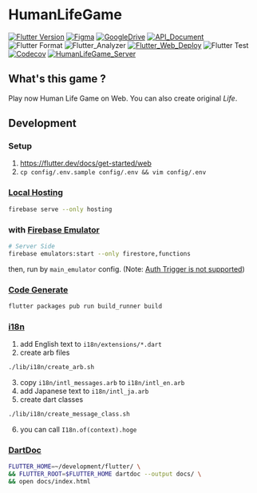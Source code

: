 # HumanLifeGame

[![Flutter Version](https://img.shields.io/badge/Flutter-beta-64B5F6.svg?logo=flutter)](https://github.com/flutter/flutter/wiki/Flutter-build-release-channels)
[![Figma](https://img.shields.io/badge/Figma-grey.svg?logo=figma)](https://www.figma.com/file/nXa9iPmXYOHOA77GvjBLdj/HumanLifeGame)
[![GoogleDrive](https://img.shields.io/badge/GoogleDrive-grey.svg?logo=google%20drive)](https://drive.google.com/drive/u/0/folders/1yxBm-ArcEtR_Tfe949nEzk5b6jnjjFV7)
[![API_Document](https://img.shields.io/badge/API_Document-025697.svg?logo=dart)](https://sensuikan1973.github.io/HumanLifeGame/)  
![Flutter Format](https://github.com/sensuikan1973/HumanLifeGame/workflows/Flutter_Format/badge.svg)
![Flutter_Analyzer](https://github.com/sensuikan1973/HumanLifeGame/workflows/Flutter_Analyzer/badge.svg)
[![Flutter_Web_Deploy](https://github.com/sensuikan1973/HumanLifeGame/workflows/Flutter_Web_Deploy/badge.svg)](https://human-life-game-dev.web.app/)
![Flutter Test](https://github.com/sensuikan1973/HumanLifeGame/workflows/Flutter_Test/badge.svg)  
[![Codecov](https://codecov.io/gh/sensuikan1973/HumanLifeGame/branch/master/graph/badge.svg)](https://codecov.io/gh/sensuikan1973/HumanLifeGame)
[![HumanLifeGame_Server](https://img.shields.io/badge/ServerSide-000000.svg?logo=github)](https://github.com/sensuikan1973/HumanLifeGame_Server)

## What's this game ?

Play now Human Life Game on Web. You can also create original _Life_.

## Development

### Setup

1. https://flutter.dev/docs/get-started/web
2. `cp config/.env.sample config/.env && vim config/.env`

### [Local Hosting](https://firebase.google.com/docs/hosting/deploying)
```sh
firebase serve --only hosting
```

### with [Firebase Emulator](https://firebase.google.com/docs/emulator-suite)
```sh
# Server Side
firebase emulators:start --only firestore,functions
```

then, run by `main_emulator` config. (Note: [Auth Trigger is not supported](https://firebase.google.com/docs/emulator-suite#which_firebase_features_and_platforms_are_supported))

### [Code Generate](https://pub.dev/packages/freezed)
```sh
flutter packages pub run build_runner build
```

### [i18n](https://flutter.dev/docs/development/accessibility-and-localization/internationalization)

1. add English text to `i18n/extensions/*.dart`
2. create arb files

```sh
./lib/i18n/create_arb.sh
```

3. copy `i18n/intl_messages.arb` to `i18n/intl_en.arb`
4. add Japanese text to `i18n/intl_ja.arb`
5. create dart classes

```sh
./lib/i18n/create_message_class.sh
```

6. you can call `I18n.of(context).hoge`

### [DartDoc](https://pub.dev/packages/dartdoc)
```sh
FLUTTER_HOME=~/development/flutter/ \
&& FLUTTER_ROOT=$FLUTTER_HOME dartdoc --output docs/ \
&& open docs/index.html
```